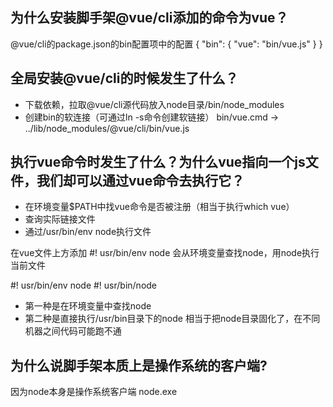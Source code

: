 ## 为什么安装脚手架@vue/cli添加的命令为vue？
@vue/cli的package.json的bin配置项中的配置 
{
    "bin": {
        "vue": "bin/vue.js"
    }
}

## 全局安装@vue/cli的时候发生了什么？
- 下载依赖，拉取@vue/cli源代码放入node目录/bin/node_modules
- 创建bin的软连接（可通过ln -s命令创建软链接） bin/vue.cmd -> ../lib/node_modules/@vue/cli/bin/vue.js

## 执行vue命令时发生了什么？为什么vue指向一个js文件，我们却可以通过vue命令去执行它？
- 在环境变量$PATH中找vue命令是否被注册（相当于执行which vue）
- 查询实际链接文件
- 通过/usr/bin/env node执行文件

在vue文件上方添加 #! usr/bin/env node 会从环境变量查找node，用node执行当前文件

#! usr/bin/env node
#! usr/bin/node
- 第一种是在环境变量中查找node
- 第二种是直接执行/usr/bin目录下的node 相当于把node目录固化了，在不同机器之间代码可能跑不通

## 为什么说脚手架本质上是操作系统的客户端?
因为node本身是操作系统客户端 node.exe